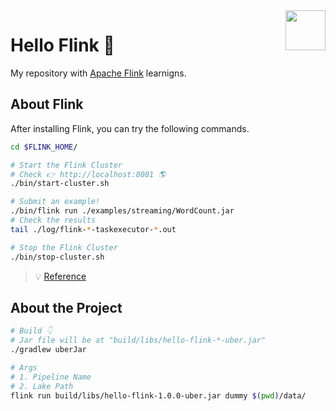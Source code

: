<img src="https://flink.apache.org/img/logo/png/100/flink_squirrel_100_color.png" align="right" height="64px"/>

# Hello Flink 👋

My repository with [Apache Flink](https://flink.apache.org) learnigns.

## About Flink

After installing Flink, you can try the following commands.

```bash
cd $FLINK_HOME/

# Start the Flink Cluster
# Check 👉 http://localhost:8081 🌎
./bin/start-cluster.sh

# Submit an example!
./bin/flink run ./examples/streaming/WordCount.jar
# Check the results
tail ./log/flink-*-taskexecutor-*.out

# Stop the Flink Cluster
./bin/stop-cluster.sh 
```

> 💡 [Reference](https://nightlies.apache.org/flink/flink-docs-release-1.13/docs/try-flink/local_installation/)

## About the Project

```bash
# Build 👇
# Jar file will be at "build/libs/hello-flink-*-uber.jar"
./gradlew uberJar

# Args
# 1. Pipeline Name
# 2. Lake Path
flink run build/libs/hello-flink-1.0.0-uber.jar dummy $(pwd)/data/
```
